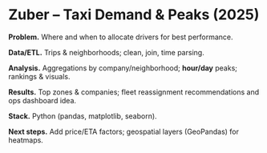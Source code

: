 # Zuber – Taxi Demand & Peaks (2025)

**Problem.** Where and when to allocate drivers for best performance.

**Data/ETL.** Trips & neighborhoods; clean, join, time parsing.

**Analysis.** Aggregations by company/neighborhood; **hour/day** peaks; rankings & visuals.

**Results.** Top zones & companies; fleet reassignment recommendations and ops dashboard idea.

**Stack.** Python (pandas, matplotlib, seaborn).

**Next steps.** Add price/ETA factors; geospatial layers (GeoPandas) for heatmaps.
